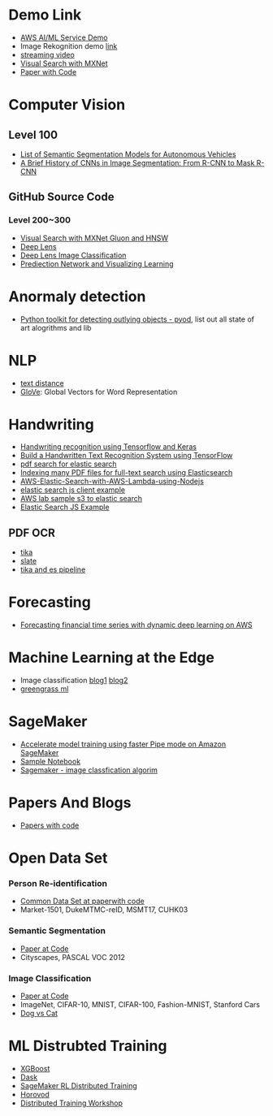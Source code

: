 # Demo Link
* [AWS AI/ML Service Demo](http://s3.amazonaws.com/aiml-demo-site/index.html#demos)
* Image Rekognition demo [link](https://jsfiddle.net/pauluaws/95rhk4mL/)
* [streaming video](https://aws.amazon.com/blogs/machine-learning/building-automatic-analysis-of-body-language-to-gauge-attention-and-engagement-using-amazon-kinesis-video-streams-and-amazon-ai-services/)
* [Visual Search with MXNet](https://thomasdelteil.github.io/VisualSearch_MXNet/)
* [Paper with Code](https://paperswithcode.com/area/computer-vision)

# Computer Vision
## Level 100
* [List of Semantic Segmentation Models for Autonomous Vehicles](https://blog.playment.io/semantic-segmentation-models-autonomous-vehicles/)
* [A Brief History of CNNs in Image Segmentation: From R-CNN to Mask R-CNN](https://blog.athelas.com/a-brief-history-of-cnns-in-image-segmentation-from-r-cnn-to-mask-r-cnn-34ea83205de4)

## GitHub Source Code
### Level 200~300
* [Visual Search with MXNet Gluon and HNSW](https://github.com/ThomasDelteil/VisualSearch_MXNet)
* [Deep Lens](https://github.com/darwaishx/deep-learning-with-deeplens-reinvent-2018)
* [Deep Lens Image Classification](https://github.com/mahendrabairagi/reInventWorkshop1)
* [Prediection Network and Visualizing Learning](https://github.com/miroenev/teach_DL)

# Anormaly detection
* [Python toolkit for detecting outlying objects - pyod](https://pyod.readthedocs.io/en/latest/), list out all state of art alogrithms and lib

# NLP
* [text distance](https://pypi.org/project/textdistance/)
* [GloVe](https://nlp.stanford.edu/projects/glove/
): Global Vectors for Word Representation

# Handwriting
* [Handwriting recognition using Tensorflow and Keras](https://towardsdatascience.com/handwriting-recognition-using-tensorflow-and-keras-819b36148fe5)
* [Build a Handwritten Text Recognition System using TensorFlow](https://towardsdatascience.com/build-a-handwritten-text-recognition-system-using-tensorflow-2326a3487cd5)
* [pdf search for elastic search](https://stackoverflow.com/questions/43706192/lambda-s3-getobject-stream-to-es-ingest-pipeline)
* [Indexing many PDF files for full-text search using Elasticsearch](https://www.youtube.com/watch?v=vziwQjHk1Bk)
* [AWS-Elastic-Search-with-AWS-Lambda-using-Nodejs](https://www.oodlestechnologies.com/blogs/Integrate-AWS-Elastic-Search-with-AWS-Lambda-using-Nodejs/)
* [elastic search js client example](https://gist.github.com/parthdesai93/1bd3a25ad4cf788d49ce4a00a1bb3268)
* [AWS lab sample s3 to elastic search](https://github.com/aws-samples/amazon-elasticsearch-lambda-samples)
* [Elastic Search JS Example](https://gist.github.com/StephanHoyer/b9cd6cbc4cc93cee8ea6)

## PDF OCR
* [tika](http://tika.apache.org/)
* [slate](https://micropyramid.com/blog/extract-data-from-pdf-and-all-microsoft-office-files-in-python/)
* [tika and es pipeline](https://forums.aws.amazon.com/thread.jspa?threadID=248836)

# Forecasting
* [Forecasting financial time series with dynamic deep learning on AWS](https://aws.amazon.com/blogs/machine-learning/forecasting-time-series-with-dynamic-deep-learning-on-aws/)

# Machine Learning at the Edge
* Image classification [blog1](https://aws.amazon.com/blogs/iot/machine-learning-at-the-edge-using-and-retraining-image-classification-models-with-aws-iot-greengrass-part-1/) [blog2](https://aws.amazon.com/blogs/iot/machine-learning-at-the-edge-using-and-retraining-image-classification-models-with-aws-iot-greengrass-part-2/?nc1=b_rp)
* [greengrass ml](https://docs.aws.amazon.com/greengrass/latest/developerguide/ml-console.html)

# SageMaker

* [Accelerate model training using faster Pipe mode on Amazon SageMaker](https://aws.amazon.com/blogs/machine-learning/accelerate-model-training-using-faster-pipe-mode-on-amazon-sagemaker/)
* [Sample Notebook](https://github.com/awslabs/amazon-sagemaker-examples/blob/master/advanced_functionality/pipe_bring_your_own/train.py)
* [Sagemaker - image classfication algorim](https://docs.aws.amazon.com/sagemaker/latest/dg/image-classification.html)

# Papers And Blogs
* [Papers with code](https://paperswithcode.com/)

# Open Data Set
### Person Re-identification
* [Common Data Set at paperwith code](https://paperswithcode.com/task/person-re-identification)
* Market-1501, DukeMTMC-reID, MSMT17, CUHK03

### Semantic Segmentation
* [Paper at Code](https://paperswithcode.com/task/semantic-segmentation)
* 	Cityscapes, PASCAL VOC 2012

### Image Classification
* [Paper at Code](https://paperswithcode.com/task/image-classification)
* ImageNet, CIFAR-10, MNIST, CIFAR-100, Fashion-MNIST, Stanford Cars
* [Dog vs Cat](https://www.kaggle.com/c/dogs-vs-cats)

# ML Distrubted Training
* [XGBoost](https://medium.com/rapids-ai/a-new-official-dask-api-for-xgboost-e8b10f3d1eb7)
* [Dask](https://examples.dask.org/machine-learning.html)
* [SageMaker RL Distributed Training](https://docs.aws.amazon.com/sagemaker/latest/dg/sagemaker-rl-distributed.html)
* [Horovod](https://aws.amazon.com/blogs/machine-learning/launching-tensorflow-distributed-training-easily-with-horovod-or-parameter-servers-in-amazon-sagemaker/)
* [Distributed Training Workshop](https://distributed-training-workshop.go-aws.com/)

